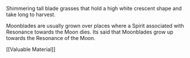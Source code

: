 Shimmering tall blade grasses that hold a high white crescent shape and take long to harvest. 

Moonblades are usually grown over places where a Spirit associated with Resonance towards the Moon dies. Its said that Moonblades grow up towards the Resonance of the Moon.

[[Valuable Material]]